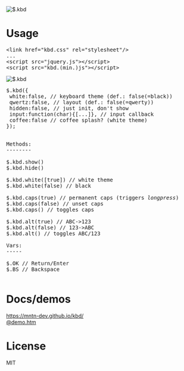 <img src="https://mntn-dev.github.io/kbd/kbd.gif" alt="$.kbd"/>


# Usage

<pre>
&lt;link href="kbd.css" rel="stylesheet"/&gt;
...
&lt;script src="jquery.js"&gt;&lt;/script&gt;
&lt;script src="kbd.(min.)js"&gt;&lt;/script&gt;
</pre>

<img src="https://mntn-dev.github.io/kbd/kbd-w.png" alt="$.kbd"/>

<pre>
$.kbd({
 white:false, // keyboard theme (def.: false(=black))
 qwertz:false, // layout (def.: false(=qwerty))
 hidden:false, // just init, don't show
 input:function(char){[...]}, // input callback
 coffee:false // coffee splash? (white theme)
});


Methods:
--------

$.kbd.show()
$.kbd.hide() 

$.kbd.white([true]) // white theme
$.kbd.white(false) // black

$.kbd.caps(true) // permanent caps (triggers <em>longpress</em>)
$.kbd.caps(false) // unset caps
$.kbd.caps() // toggles caps

$.kbd.alt(true) // ABC->123 
$.kbd.alt(false) // 123->ABC
$.kbd.alt() // toggles ABC/123

Vars:
-----

$.OK // Return/Enter
$.BS // Backspace

</pre>

# Docs/demos
<a href="https://mntn-dev.github.io/kbd/" target="_blank">https://mntn-dev.github.io/kbd/</a><br/>
<a href="https://rawgit.com/mntn-dev/kbd/master/demo.htm" target="_blank">@demo.htm</a>


# License
MIT
